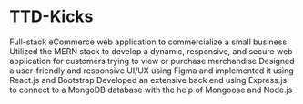 # TTD-Kicks
Full-stack eCommerce web application to commercialize a small business
Utilized the MERN stack to develop a dynamic, responsive, and secure web application for customers
trying to view or purchase merchandise
Designed a user-friendly and responsive UI/UX using Figma and implemented it using React.js and
Bootstrap
Developed an extensive back end using Express.js to connect to a MongoDB database with the help
of Mongoose and Node.js
